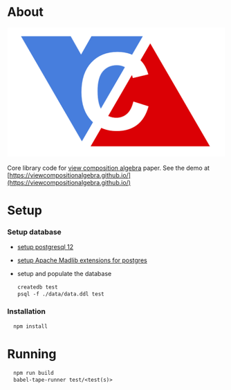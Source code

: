 # About

<img src="./vca.png"/>

Core library code for [view composition algebra](https://www.dropbox.com/s/7olf7jy79way7qd/compalgebra-vis21-submitted.pdf?dl=0) paper.
See the demo at [https://viewcompositionalgebra.github.io/](https://viewcompositionalgebra.github.io/)



# Setup

### Setup database

* [setup postgresql 12](https://www.postgresql.org/docs/12/tutorial-install.html)
* [setup Apache Madlib extensions for postgres](https://cwiki.apache.org/confluence/display/MADLIB/Installation+Guide)
* setup and populate the database

      createdb test
      psql -f ./data/data.ddl test


### Installation

      npm install

# Running

      npm run build
      babel-tape-runner test/<test(s)>
